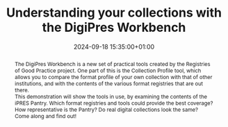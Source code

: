 ---
abstract: 'The DigiPres Workbench is a new set of practical tools created by the Registries
  of Good Practice project. One part of this is the Collection Profile tool, which
  allows you to compare the format profile of your own collection with that of other
  institutions, and with the contents of the various format registries that are out
  there.


  This demonstration will show the tools in use, by examining the contents of the
  iPRES Pantry. Which format registries and tools could provide the best coverage?
  How representative is the Pantry? Do real digital collections look the same? Come
  along and find out!'
creators:
- Andrew Jackson
date: 2024-09-18 15:35:00+01:00
document_url: null
grand_parent: iPRES
institutions: []
keywords:
- approaches to preservation
- from document to data
landing_page_url: ''
language: eng
layout: publication
license: Creative Commons Attribution 4.0 (CC-BY-4.0)
notes_url: https://docs.google.com/document/d/1tm1sitP5zYVYM6s5NoVLPnb0qA0Zyc-Nx0HOj5APixU/edit#heading=h.aar4tupij1po
parent: iPRES 2024
publication_type: tool demo
size: null
slides_url: ''
source_name: iPRES
stream_url: https://www.archief.vlaanderen.be/archief/records/dossiers/5acb210228ce4315ae650812d056a482329eb83ed2dc42398a51505dc153be81/documents/4d45be085fff4ea5afe21bd5121530e941e01b90f3204f9cb130fb3682839751
title: Understanding your collections with the DigiPres Workbench
year: 2024
---